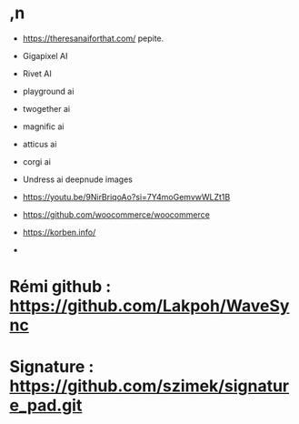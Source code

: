 # ,n
- https://theresanaiforthat.com/ pepite.
- Gigapixel AI
- Rivet AI
- playground ai
- twogether ai
- magnific ai
- atticus ai
- corgi ai
- Undress ai deepnude images

- https://youtu.be/9NirBriqoAo?si=7Y4moGemvwWLZt1B
- https://github.com/woocommerce/woocommerce
- https://korben.info/
-
# Rémi github : https://github.com/Lakpoh/WaveSync 
# Signature : https://github.com/szimek/signature_pad.git
